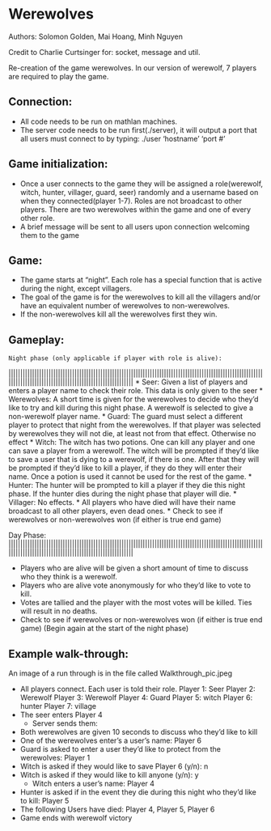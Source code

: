 # Werewolves

Authors: Solomon Golden, Mai Hoang, Minh Nguyen

Credit to Charlie Curtsinger for: socket, message and util.

Re-creation of the game werewolves.
In our version of werewolf, 7 players are required to play the game.


Connection:
--------------------------------------------------
* All code needs to be run on mathlan machines.
* The server code needs to be run first(./server), it will output a port that all users must connect to by typing: ./user ‘hostname’ ‘port #’

Game initialization:
--------------------------------------------------
* Once a user connects to the game they will be assigned a role(werewolf, witch, hunter, villager, guard, seer) randomly and a username based on when they connected(player 1-7). Roles are not broadcast to other players. There are two werewolves within the game and one of every other role.
* A brief message will be sent to all users upon connection welcoming them to the game

Game:
---------------------------------------------------
* The game starts at “night”. Each role has a special function that is active during the night, except villagers.
* The goal of the game is for the werewolves to kill all the villagers and/or have an equivalent number of werewolves to non-werewolves.
* If the non-werewolves kill all the werewolves first they win.

Gameplay:
--------------------------------------------------
	Night phase (only applicable if player with role is alive):
|||||||||||||||||||||||||||||||||||||||||||||||||||||||||||||||||||||||||||||||||||||||||||||||||||||||||||||||||||||||||||||||||||||||||||||||||||||||||||||||||
		* Seer: Given a list of players and enters a player name to check their role. This                          data is only given to the seer
		* Werewolves: A short time is given for the werewolves to decide who they’d like to try and kill during this night phase. A werewolf is selected to give a non-werewolf player name.
		* Guard: The guard must select a different player to protect that night from the werewolves. If that player was selected by werewolves they will not die, at least not from that effect. Otherwise no effect
		* Witch: The witch has two potions. One can kill any player and one can save a player from a werewolf. The witch will be prompted if they’d like to save a user that is dying to a werewolf, if there is one. After that they will be prompted if they’d like to kill a player, if they do they will enter their name. Once a potion is used it cannot be used for the rest of the game.
		* Hunter: The hunter will be prompted to kill a player if they die this night phase. If the hunter dies during the night phase that player will die.
		* Villager: No effects.
		* All players who have died will have their name broadcast to all other players, even dead ones.
		* Check to see if werewolves or non-werewolves won (if either is true end game)

Day Phase:
|||||||||||||||||||||||||||||||||||||||||||||||||||||||||||||||||||||||||||||||||||||||||||||||||||||||||||||||||||||||||||||||||||||||||||||||||||||||||||||||||
* Players who are alive will be given a short amount of time to discuss who they think is a werewolf.
* Players who are alive vote anonymously for who they’d like to vote to kill.
* Votes are tallied and the player with the most votes will be killed. Ties will result in no deaths.
* Check to see if werewolves or non-werewolves won (if either is true end game)
(Begin again at the start of the night phase)


Example walk-through:
-------------------------------------------------------------------
An image of a run through is in the file called Walkthrough_pic.jpeg

* All players connect. Each user is told their role.
Player 1: Seer
Player 2: Werewolf
Player 3: Werewolf
Player 4: Guard
Player 5: witch
Player 6: hunter
Player 7: village
* The seer enters Player 4
	* Server sends them: 
* Both werewolves are given 10 seconds to discuss who they’d like to kill
* One of the werewolves enter’s a user’s name: Player 6
* Guard is asked to enter a user they’d like to protect from the werewolves: Player 1
* Witch is asked if they would like to save Player 6 (y/n): n
* Witch is asked if they would like to kill anyone (y/n): y
	* Witch enters a user’s name: Player 4
* Hunter is asked if in the event they die during this night who they’d like to kill: Player 5
* The following Users have died: Player 4, Player 5, Player 6
* Game ends with werewolf victory
